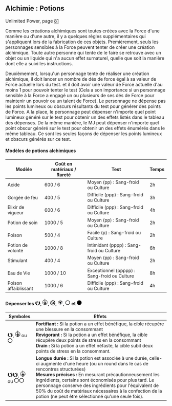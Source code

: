 ## Alchimie : Potions
Unlimited Power, page [81](https://thetrove.is/Books/Star%20Wars%20[multi]/FFG/Force%20and%20Destiny/Force%20and%20Destiny%20-%20(SWF52)%20Unlimited%20Power.pdf#page=84)

Comme les créations alchimiques sont toutes créées avec la Force d'une manière ou d'une autre, il y a quelques règles supplémentaires qui s'appliquent lors de la fabrication de ces objets. Premièrement, seuls les personnages sensibles à la Force peuvent tenter de créer une création alchimique. Toute autre personne qui tente de le faire se retrouve avec un objet ou un liquide qui n'a aucun effet surnaturel, quelle que soit la manière dont elle a suivi les instructions.

Deuxièmement, lorsqu'un personnage tente de réaliser une création alchimique, il doit lancer un nombre de dés de force égal à sa valeur de Force actuelle lors du test. et il doit avoir une valeur de Force actuelle d'au moins 1 pour pouvoir tenter le test (Cela a son importance si un personnage sensible à la Force a engagé un ou plusieurs de ses dés de Force pour maintenir un pouvoir ou un talent de Force). Le personnage ne dépense pas les points lumineux ou obscurs résultants du test pour générer des points de Force. A la place, le personnage peut dépenser n'importe quel point lumineux généré sur le test pour obtenir un des effets listés dans le tableau des dépenses. De la même manière, le MJ peut dépenser n'importe quel point obscur généré sur le test pour obtenir un des effets énumérés dans le même tableau. Ce sont les seules façons de dépenser les points lumineux et obscurs générés sur ce test.

#### Modèles de potions alchimiques

| Modèle | Coût en matériaux / Rareté | Test | Temps |
| --- | --- | --- | --- |
| Acide | 600 / 6 | Moyen (pp) : Sang-froid ou Culture | 2h |
| Gorgée de feu | 400 / 5 | Difficile (ppp) : Sang-froid ou Culture | 3h |
| Elixir de vigueur | 600 / 6 | Difficile (ppp) : Sang-froid ou Culture | 4h |
| Potion de soin | 1000 / 5 | Moyen (pp) : Sang-froid ou Culture | 2h |
| Poison | 500 / 4 | Facile (p) : Sang-froid ou Culture | 2h |
| Potion de volonté | 1000 / 8 | Intimidant (pppp) : Sang-froid ou Culture | 6h |
| Stimulant | 400 / 4 | Moyen (pp) : Sang-froid ou Culture | 2h |
| Eau de Vie | 1000 / 10 | Exceptionnel (ppppp) : Sang-froid ou Culture | 8h |
| Poison affaiblissant | 1000 / 6 | Difficile (ppp) : Sang-froid ou Culture | 4h |

#### Dépenser les <img src="../images/advantage.png" width="16">, <img src="../images/triomphe.png" width="16">, <img src="../images/threat.png" width="16">, <img src="../images/despair.png" width="16">, <img src="../images/light.png" width="16"> et <img src="../images/dark.png" width="16">

Symboles | Effets
--- | ---
<img src="../images/advantage.png" width="16">, <img src="../images/triomphe.png" width="16"> ou <img src="../images/light.png" width="16"> | **Fortifiant :** Si la potion a un effet bénéfique, la cible récupère une blessure en la consommant<br/>**Revigorant :** Si la potion a un effet bénéfique, la cible récupère deux points de stress en la consommant<br/>**Drain :** Si la potion a un effet néfaste, la cible subit deux points de stress en la consommant.
<img src="../images/advantage.png" width="16"><img src="../images/advantage.png" width="16">, <img src="../images/triomphe.png" width="16"> ou <img src="../images/light.png" width="16"><img src="../images/light.png" width="16"> | **Longue durée :** Si la potion est associée à une durée, celle-ci augmente d'une heure (ou un round dans le cas de rencontres structurées)<br/>**Mesures précises :** En mesurant précautionneusement les ingrédients, certains sont économisés pour plus tard. Le personnage conserve des ingrédients pour l'équivalent de 50% du coût de matériaux nécessaires à la confection de la potion (ne peut être sélectionné qu'une seule fois).
